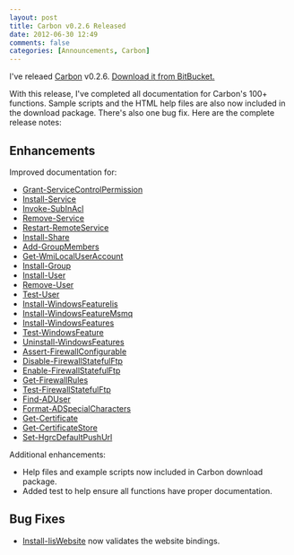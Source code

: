 ```yaml
---
layout: post
title: Carbon v0.2.6 Released
date: 2012-06-30 12:49
comments: false
categories: [Announcements, Carbon]
---
```

I've releaed [Carbon](http://get-carbon.org) v0.2.6.  [Download it from BitBucket.](https://bitbucket.org/splatteredbits/carbon/downloads)  

With this release, I've completed all documentation for Carbon's 100+ functions.  Sample scripts and the HTML help files are also now included in the download package.  There's also one bug fix.  Here are the complete release notes:


## Enhancements
Improved documentation for:

 * [Grant-ServiceControlPermission](http://get-carbon.org/help/Grant-ServiceControlPermission.html)
 * [Install-Service](http://get-carbon.org/help/Install-Service.html)
 * [Invoke-SubInAcl](http://get-carbon.org/help/Invoke-SubInAcl.html)
 * [Remove-Service](http://get-carbon.org/help/Remove-Service.html)
 * [Restart-RemoteService](http://get-carbon.org/help/Restart-RemoteService.html)
 * [Install-Share](http://get-carbon.org/help/Install-Share.html)
 * [Add-GroupMembers](http://get-carbon.org/help/Add-GroupMembers.html)
 * [Get-WmiLocalUserAccount](http://get-carbon.org/help/Get-WmiLocalUserAccount.html)
 * [Install-Group](http://get-carbon.org/help/Install-Group.html)
 * [Install-User](http://get-carbon.org/help/Install-User.html)
 * [Remove-User](http://get-carbon.org/help/Remove-User.html)
 * [Test-User](http://get-carbon.org/help/Test-User.html)
 * [Install-WindowsFeatureIis](http://get-carbon.org/help/Install-WindowsFeatureIis.html)
 * [Install-WindowsFeatureMsmq](http://get-carbon.org/help/Install-WindowsFeatureMsmq.html)
 * [Install-WindowsFeatures](http://get-carbon.org/help/Install-WindowsFeatures.html)
 * [Test-WindowsFeature](http://get-carbon.org/help/Test-WindowsFeature.html)
 * [Uninstall-WindowsFeatures](http://get-carbon.org/help/Uninstall-WindowsFeatures.html)
 * [Assert-FirewallConfigurable](http://get-carbon.org/help/Assert-FirewallConfigurable.html)
 * [Disable-FirewallStatefulFtp](http://get-carbon.org/help/Disable-FirewallStatefulFtp.html)
 * [Enable-FirewallStatefulFtp](http://get-carbon.org/help/Enable-FirewallStatefulFtp.html)
 * [Get-FirewallRules](http://get-carbon.org/help/Get-FirewallRules.html)
 * [Test-FirewallStatefulFtp](http://get-carbon.org/help/Test-FirewallStatefulFtp.html)
 * [Find-ADUser](http://get-carbon.org/help/Find-ADUser.html)
 * [Format-ADSpecialCharacters](http://get-carbon.org/help/Format-ADSpecialCharacters.html)
 * [Get-Certificate](http://get-carbon.org/help/Get-Certificate.html)
 * [Get-CertificateStore](http://get-carbon.org/help/Get-CertificateStore.html)
 * [Set-HgrcDefaultPushUrl](http://get-carbon.org/help/Set-HgrcDefaultPushUrl.html)

Additional enhancements:

 * Help files and example scripts now included in Carbon download package.
 * Added test to help ensure all functions have proper documentation.

## Bug Fixes

 * [Install-IisWebsite](http://get-carbon.org/help/Install-IisWebsite.html) now validates the website bindings.
